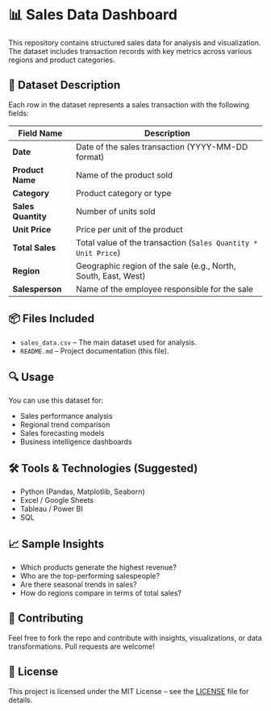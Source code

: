 # 📊 Sales Data Dashboard

This repository contains structured sales data for analysis and visualization. The dataset includes transaction records with key metrics across various regions and product categories.

## 📁 Dataset Description

Each row in the dataset represents a sales transaction with the following fields:

| Field Name       | Description                                               |
|------------------|-----------------------------------------------------------|
| **Date**         | Date of the sales transaction (YYYY-MM-DD format)         |
| **Product Name** | Name of the product sold                                   |
| **Category**     | Product category or type                                   |
| **Sales Quantity** | Number of units sold                                     |
| **Unit Price**   | Price per unit of the product                              |
| **Total Sales**  | Total value of the transaction (`Sales Quantity * Unit Price`) |
| **Region**       | Geographic region of the sale (e.g., North, South, East, West) |
| **Salesperson**  | Name of the employee responsible for the sale             |

## 📦 Files Included

- `sales_data.csv` – The main dataset used for analysis.
- `README.md` – Project documentation (this file).

## 🔍 Usage

You can use this dataset for:
- Sales performance analysis
- Regional trend comparison
- Sales forecasting models
- Business intelligence dashboards

## 🛠️ Tools & Technologies (Suggested)

- Python (Pandas, Matplotlib, Seaborn)
- Excel / Google Sheets
- Tableau / Power BI
- SQL

## 📈 Sample Insights

- Which products generate the highest revenue?
- Who are the top-performing salespeople?
- Are there seasonal trends in sales?
- How do regions compare in terms of total sales?

## 🤝 Contributing

Feel free to fork the repo and contribute with insights, visualizations, or data transformations. Pull requests are welcome!

## 📄 License

This project is licensed under the MIT License – see the [LICENSE](LICENSE) file for details.
